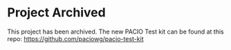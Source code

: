 # Project Archived
This project has been archived. The new PACIO Test kit can be found at this repo: https://github.com/paciowg/pacio-test-kit
